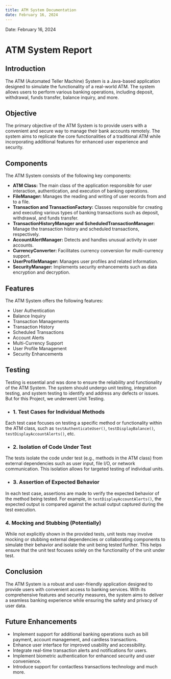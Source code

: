 ```yaml
---
title: ATM System Documentation
date: February 16, 2024
---
```

Date: February 16, 2024

# ATM System Report

## Introduction
The ATM (Automated Teller Machine) System is a Java-based application designed to simulate the functionality of a real-world ATM. The system allows users to perform various banking operations, including deposit, withdrawal, funds transfer, balance inquiry, and more.

## Objective
The primary objective of the ATM System is to provide users with a convenient and secure way to manage their bank accounts remotely. The system aims to replicate the core functionalities of a traditional ATM while incorporating additional features for enhanced user experience and security.

## Components
The ATM System consists of the following key components:

- **ATM Class:** The main class of the application responsible for user interaction, authentication, and execution of banking operations.
- **FileManager:** Manages the reading and writing of user records from and to a file.
- **Transaction and TransactionFactory:** Classes responsible for creating and executing various types of banking transactions such as deposit, withdrawal, and funds transfer.
- **TransactionHistoryManager and ScheduledTransactionManager:** Manage the transaction history and scheduled transactions, respectively.
- **AccountAlertManager:** Detects and handles unusual activity in user accounts.
- **CurrencyConverter:** Facilitates currency conversion for multi-currency support.
- **UserProfileManager:** Manages user profiles and related information.
- **SecurityManager:** Implements security enhancements such as data encryption and decryption.

## Features
The ATM System offers the following features:

- User Authentication
- Balance Inquiry
- Transaction Managements
- Transaction History
- Scheduled Transactions
- Account Alerts
- Multi-Currency Support
- User Profile Management
- Security Enhancements

## Testing
Testing is essential and was done to ensure the reliability and functionality of the ATM System. The system should undergo unit testing, integration testing, and system testing to identify and address any defects or issues. But for this Project, we underwent Unit Testing.

- ### 1. Test Cases for Individual Methods
Each test case focuses on testing a specific method or functionality within the ATM class, such as `testAuthenticateUser()`, `testDisplayBalance()`, `testDisplayAccountAlerts()`, etc.

- ### 2. Isolation of Code Under Test
The tests isolate the code under test (e.g., methods in the ATM class) from external dependencies such as user input, file I/O, or network communication. This isolation allows for targeted testing of individual units.

- ### 3. Assertion of Expected Behavior
In each test case, assertions are made to verify the expected behavior of the method being tested. For example, in `testDisplayAccountAlerts()`, the expected output is compared against the actual output captured during the test execution.

### 4. Mocking and Stubbing (Potentially)
While not explicitly shown in the provided tests, unit tests may involve mocking or stubbing external dependencies or collaborating components to simulate their behavior and isolate the unit being tested further. This helps ensure that the unit test focuses solely on the functionality of the unit under test.

## Conclusion
The ATM System is a robust and user-friendly application designed to provide users with convenient access to banking services. With its comprehensive features and security measures, the system aims to deliver a seamless banking experience while ensuring the safety and privacy of user data.

## Future Enhancements
- Implement support for additional banking operations such as bill payment, account management, and cardless transactions.
- Enhance user interface for improved usability and accessibility.
- Integrate real-time transaction alerts and notifications for users.
- Implement biometric authentication for enhanced security and user convenience.
- Introduce support for contactless transactions technology and much more.
